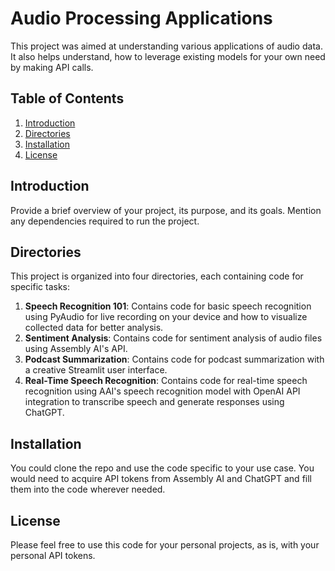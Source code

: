 # Audio Processing Applications

This project was aimed at understanding various applications of audio data. It also helps understand, how to leverage existing models for your own need by making API calls.

## Table of Contents

1. [Introduction](#introduction)
2. [Directories](#directories)
3. [Installation](#installation)
4. [License](#license)

## Introduction

Provide a brief overview of your project, its purpose, and its goals. Mention any dependencies required to run the project.

## Directories

This project is organized into four directories, each containing code for specific tasks:

1. **Speech Recognition 101**: Contains code for basic speech recognition using PyAudio for live recording on your device and how to visualize collected data for better analysis.
2. **Sentiment Analysis**: Contains code for sentiment analysis of audio files using Assembly AI's API.
3. **Podcast Summarization**: Contains code for podcast summarization with a creative Streamlit user interface.
4. **Real-Time Speech Recognition**: Contains code for real-time speech recognition using AAI's speech recognition model with OpenAI API integration to transcribe speech and generate responses using ChatGPT.

## Installation

You could clone the repo and use the code specific to your use case. You would need to acquire API tokens from Assembly AI and ChatGPT and fill them into the code wherever needed.

## License
Please feel free to use this code for your personal projects, as is, with your personal API tokens.
